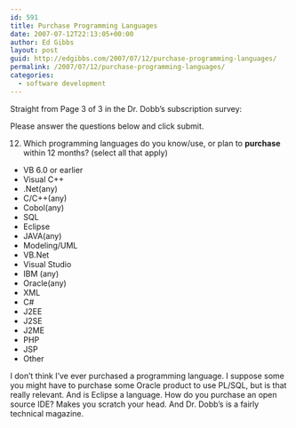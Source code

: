 ```yaml
---
id: 591
title: Purchase Programming Languages
date: 2007-07-12T22:13:05+00:00
author: Ed Gibbs
layout: post
guid: http://edgibbs.com/2007/07/12/purchase-programming-languages/
permalink: /2007/07/12/purchase-programming-languages/
categories:
  - software development
---
```

Straight from Page 3 of 3 in the Dr. Dobb&#8217;s subscription survey:

Please answer the questions below and click submit.

12. Which programming languages do you know/use, or plan to **purchase** within 12 months? (select all that apply) 

  * VB 6.0 or earlier
  * Visual C++
  * .Net(any)
  * C/C++(any)
  * Cobol(any)
  * SQL
  * Eclipse
  * JAVA(any)
  * Modeling/UML
  * VB.Net
  * Visual Studio
  * IBM (any)
  * Oracle(any)
  * XML
  * C#
  * J2EE
  * J2SE
  * J2ME
  * PHP
  * JSP
  * Other

I don&#8217;t think I&#8217;ve ever purchased a programming language. I suppose some you might have to purchase some Oracle product to use PL/SQL, but is that really relevant. And is Eclipse a language. How do you purchase an open source IDE? Makes you scratch your head. And Dr. Dobb&#8217;s is a fairly technical magazine.